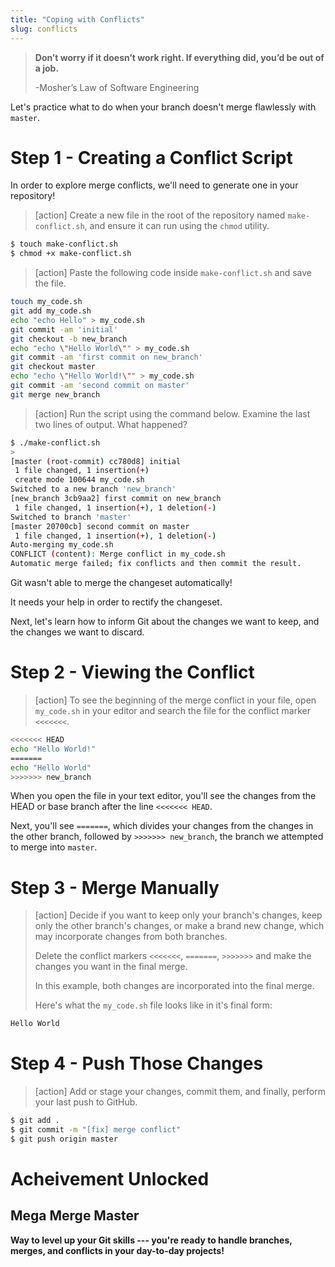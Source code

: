 ```yaml
---
title: "Coping with Conflicts"
slug: conflicts
---
```


> **Don’t worry if it doesn’t work right. If everything did, you’d be out of a job.**
>
> -Mosher’s Law of Software Engineering

Let's practice what to do when your branch doesn't merge flawlessly with `master`.

# Step 1 - Creating a Conflict Script

In order to explore merge conflicts, we'll need to generate one in your repository!

> [action]
> Create a new file in the root of the repository named `make-conflict.sh`, and ensure it can run using the `chmod` utility.
>
```bash
$ touch make-conflict.sh
$ chmod +x make-conflict.sh
```
>

> [action]
> Paste the following code inside `make-conflict.sh` and save the file.
>
```bash
touch my_code.sh
git add my_code.sh
echo "echo Hello" > my_code.sh
git commit -am 'initial'
git checkout -b new_branch
echo "echo \"Hello World\"" > my_code.sh
git commit -am 'first commit on new_branch'
git checkout master
echo "echo \"Hello World!\"" > my_code.sh
git commit -am 'second commit on master'
git merge new_branch
```
>

> [action]
> Run the script using the command below. Examine the last two lines of output. What happened?
>
```bash
$ ./make-conflict.sh
>
[master (root-commit) cc780d8] initial
 1 file changed, 1 insertion(+)
 create mode 100644 my_code.sh
Switched to a new branch 'new_branch'
[new_branch 3cb9aa2] first commit on new_branch
 1 file changed, 1 insertion(+), 1 deletion(-)
Switched to branch 'master'
[master 20700cb] second commit on master
 1 file changed, 1 insertion(+), 1 deletion(-)
Auto-merging my_code.sh
CONFLICT (content): Merge conflict in my_code.sh
Automatic merge failed; fix conflicts and then commit the result.
```
>

Git wasn't able to merge the changeset automatically!

It needs your help in order to rectify the changeset.

Next, let's learn how to inform Git about the changes we want to keep, and the changes we want to discard.

# Step 2 - Viewing the Conflict

> [action]
> To see the beginning of the merge conflict in your file, open `my_code.sh` in your editor and search the file for the conflict marker `<<<<<<<`.
>
```bash
<<<<<<< HEAD
echo "Hello World!"
=======
echo "Hello World"
>>>>>>> new_branch
```
>

When you open the file in your text editor, you'll see the changes from the HEAD or base branch after the line `<<<<<<< HEAD`.

Next, you'll see `=======`, which divides your changes from the changes in the other branch, followed by `>>>>>>> new_branch`, the branch we attempted to merge into `master`.

# Step 3 - Merge Manually

> [action]
> Decide if you want to keep only your branch's changes, keep only the other branch's changes, or make a brand new change, which may incorporate changes from both branches.
>
> Delete the conflict markers `<<<<<<<`, `=======`, `>>>>>>>` and make the changes you want in the final merge.
>
> In this example, both changes are incorporated into the final merge.
>
> Here's what the `my_code.sh` file looks like in it's final form:
>
```bash
Hello World
```
>

# Step 4 - Push Those Changes

> [action]
> Add or stage your changes, commit them, and finally, perform your last push to GitHub.
>
```bash
$ git add .
$ git commit -m "[fix] merge conflict"
$ git push origin master
```
>

# Acheivement Unlocked

## Mega Merge Master

**Way to level up your Git skills --- you're ready to handle branches, merges, and conflicts in your day-to-day projects!**
